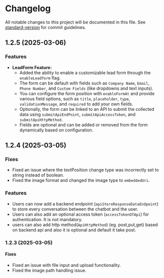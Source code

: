# Changelog

All notable changes to this project will be documented in this file. See [standard-version](https://github.com/conventional-changelog/standard-version) for commit guidelines.

## 1.2.5 (2025-03-06)

### Features
- **LeadForm Feature:**
  - Added the ability to enable a customizable lead form through the `enableLeadform` flag.
  - The form can be default with fields such as `Company Name`, `Email`, `Phone Number`, and `Custom Fields` (like dropdowns and text inputs).
  - You can configure the form position with `enableFormAt` and provide various field options, such as `title`, `placeholder`, `type`, `validationMessage`, and `required` to add your own fields.
  - Optionally, the form can be linked to an API to submit the collected data using `submitApiEndPoint`, `submitApiAccessToken`, and `submitApiHttpMethod`.
  - Fields are optional and can be added or removed from the form dynamically based on configuration.


## 1.2.4 (2025-03-05)

### Fixes
- Fixed an issue where the textPosition change type was incorrectly set to string instead of boolean.
- Fixed the image format and changed the image type to `embeddedUri`.

### Features
- Users can now add a backend endpoint (`apiStoreResponseDataEndpoint`) to store every conversation between the chatbot and the user.
- Users can also add an optional access token (`accessTokenOfApi`) for authentication. It is not mandatory.
- users can also add http method(`ApiHttpMethod`) (eg. post,put,get) based on backend api and also it is optional and default it take post.

### 1.2.3 (2025-03-05)

#### Fixes
- Fixed an issue with file input and upload functionality.
- Fixed the image path handling issue.



